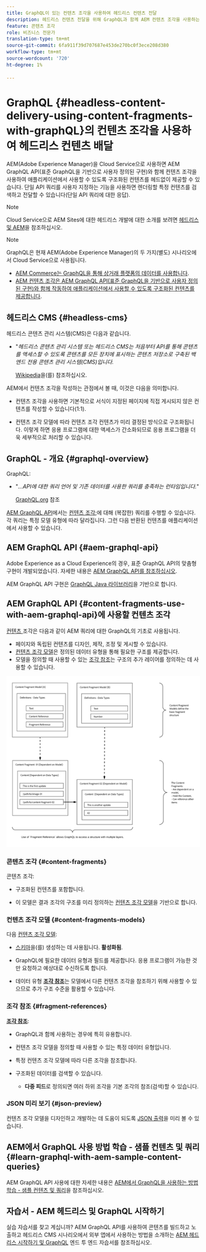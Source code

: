 ```yaml
---
title: GraphQL이 있는 컨텐츠 조각을 사용하여 헤드리스 컨텐츠 전달
description: 헤드리스 컨텐츠 전달을 위해 GraphQL과 함께 AEM 컨텐츠 조각을 사용하는 방법을 알아봅니다.
feature: 콘텐츠 조각
role: 비즈니스 전문가
translation-type: tm+mt
source-git-commit: 6fa911f39d707687e453de270bc0f3ece208d380
workflow-type: tm+mt
source-wordcount: '720'
ht-degree: 1%

---
```



# GraphQL {#headless-content-delivery-using-content-fragments-with-graphQL}의 컨텐츠 조각을 사용하여 헤드리스 컨텐츠 배달

AEM(Adobe Experience Manager)을 Cloud Service으로 사용하면 AEM GraphQL API(표준 GraphQL을 기반으로 사용자 정의된 구현)와 함께 컨텐츠 조각을 사용하여 애플리케이션에서 사용할 수 있도록 구조화된 컨텐츠를 헤드없이 제공할 수 있습니다. 단일 API 쿼리를 사용자 지정하는 기능을 사용하면 렌더링할 특정 컨텐츠를 검색하고 전달할 수 있습니다(단일 API 쿼리에 대한 응답).

>[!NOTE]
>
>Cloud Service으로 AEM Sites에 대한 헤드리스 개발에 대한 소개를 보려면 [헤드리스 및 AEM](/help/implementing/developing/headless/introduction.md)을 참조하십시오.

>[!NOTE]
>
>GraphQL은 현재 AEM(Adobe Experience Manager)의 두 가지(별도) 시나리오에서 Cloud Service으로 사용됩니다.
>
>* [AEM Commerce는 GraphQL을 통해 상거래 플랫폼의 데이터를 사용합니다](/help/commerce-cloud/architecture/magento.md).
>* [AEM 컨텐츠 조각은 AEM GraphQL API(표준 GraphQL을 기반으로 사용자 정의된 구현)와 함께 작동하여 애플리케이션에서 사용할 수 있도록 구조화된 컨텐츠를 제공합니다](/help/assets/content-fragments/graphql-api-content-fragments.md).


## 헤드리스 CMS {#headless-cms}

헤드리스 콘텐츠 관리 시스템(CMS)은 다음과 같습니다.

* &quot;*헤드리스 콘텐츠 관리 시스템 또는 헤드리스 CMS는 처음부터 API를 통해 콘텐츠를 액세스할 수 있도록 콘텐츠를 모든 장치에 표시하는 콘텐츠 저장소로 구축된 백엔드 전용 콘텐츠 관리 시스템(CMS)입니다.*

   [Wikipedia](https://en.wikipedia.org/wiki/Headless_content_management_system)을(를) 참조하십시오.

AEM에서 컨텐츠 조각을 작성하는 관점에서 볼 때, 이것은 다음을 의미합니다.

* 컨텐츠 조각을 사용하면 기본적으로 서식이 지정된 페이지에 직접 게시되지 않은 컨텐츠를 작성할 수 있습니다(1:1).

* 컨텐츠 조각 모델에 따라 컨텐츠 조각 컨텐츠가 미리 결정된 방식으로 구조화됩니다. 이렇게 하면 응용 프로그램에 대한 액세스가 간소화되므로 응용 프로그램을 더욱 세부적으로 처리할 수 있습니다.

## GraphQL - 개요 {#graphql-overview}

GraphQL:

* &quot;*...API에 대한 쿼리 언어 및 기존 데이터를 사용한 쿼리를 충족하는 런타임입니다.*&quot;

   [GraphQL.org](https://graphql.org) 참조

[AEM GraphQL API](#aem-graphql-api)에서는 [컨텐츠 조각](/help/assets/content-fragments/content-fragments.md);에 대해 (복잡한) 쿼리를 수행할 수 있습니다.각 쿼리는 특정 모델 유형에 따라 달라집니다. 그런 다음 반환된 컨텐츠를 애플리케이션에서 사용할 수 있습니다.

## AEM GraphQL API {#aem-graphql-api}

Adobe Experience as a Cloud Experience의 경우, 표준 GraphQL API의 맞춤형 구현이 개발되었습니다. 자세한 내용은 [AEM GraphQL API를 참조하십시오](/help/assets/content-fragments/graphql-api-content-fragments.md).

AEM GraphQL API 구현은 [GraphQL Java 라이브러리](https://graphql.org/code/#java)을 기반으로 합니다.

## AEM GraphQL API {#content-fragments-use-with-aem-graphql-api}에 사용할 컨텐츠 조각

[컨텐츠 ](#content-fragments) 조각은 다음과 같이 AEM 쿼리에 대한 GraphQL의 기초로 사용됩니다.

* 페이지와 독립된 컨텐츠를 디자인, 제작, 조정 및 게시할 수 있습니다.
* [컨텐츠 조각 모델](#content-fragments-models)은 정의된 데이터 유형을 통해 필요한 구조를 제공합니다.
* 모델을 정의할 때 사용할 수 있는 [조각 참조](#fragment-references)는 구조의 추가 레이어를 정의하는 데 사용할 수 있습니다.

![GraphQL에 사용할 ](assets/cfm-nested-01.png "GraphQLContent 조각에 사용할 컨텐츠 조각")

### 콘텐츠 조각 {#content-fragments}

콘텐츠 조각:

* 구조화된 컨텐츠를 포함합니다.

* 이 모델은 결과 조각의 구조를 미리 정의하는 [컨텐츠 조각 모델](#content-fragments-models)을 기반으로 합니다.

### 컨텐츠 조각 모델 {#content-fragments-models}

다음 [컨텐츠 조각 모델](/help/assets/content-fragments/content-fragments-models.md):

* [스키마](https://graphql.org/learn/schema/)을(를) 생성하는 데 사용됩니다. **활성화됨**.

* GraphQL에 필요한 데이터 유형과 필드를 제공합니다. 응용 프로그램이 가능한 것만 요청하고 예상대로 수신하도록 합니다.

* 데이터 유형 **[조각 참조](#fragment-references)**&#x200B;는 모델에서 다른 컨텐츠 조각을 참조하기 위해 사용할 수 있으므로 추가 구조 수준을 활용할 수 있습니다.

### 조각 참조 {#fragment-references}

**[조각 참조](/help/assets/content-fragments/content-fragments-models.md#fragment-reference-nested-fragments)**:

* GraphQL과 함께 사용하는 경우에 특히 유용합니다.

* 컨텐츠 조각 모델을 정의할 때 사용할 수 있는 특정 데이터 유형입니다.

* 특정 컨텐츠 조각 모델에 따라 다른 조각을 참조합니다.

* 구조화된 데이터를 검색할 수 있습니다.

   * **다중 피드**&#x200B;로 정의되면 여러 하위 조각을 기본 조각의 참조(검색)할 수 있습니다.

### JSON 미리 보기 {#json-preview}

컨텐츠 조각 모델을 디자인하고 개발하는 데 도움이 되도록 [JSON 출력](/help/assets/content-fragments/content-fragments-json-preview.md)을 미리 볼 수 있습니다.

## AEM에서 GraphQL 사용 방법 학습 - 샘플 컨텐츠 및 쿼리 {#learn-graphql-with-aem-sample-content-queries}

AEM GraphQL API 사용에 대한 자세한 내용은 [AEM에서 GraphQL을 사용하는 방법 학습 - 샘플 컨텐츠 및 쿼리](/help/assets/content-fragments/content-fragments-graphql-samples.md)을 참조하십시오.

## 자습서 - AEM 헤드리스 및 GraphQL 시작하기

실습 자습서를 찾고 계십니까? AEM GraphQL API를 사용하여 콘텐츠를 빌드하고 노출하고 헤드리스 CMS 시나리오에서 외부 앱에서 사용하는 방법을 소개하는 [AEM 헤드리스 시작하기 및 GraphQL](https://experienceleague.adobe.com/docs/experience-manager-learn/getting-started-with-aem-headless/graphql/overview.html) 엔드 투 엔드 자습서를 참조하십시오.